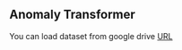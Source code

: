 ## Anomaly Transformer

You can load dataset from google drive [URL](https://drive.google.com/drive/folders/1gisthCoE-RrKJ0j3KPV7xiibhHWT9qRm)
